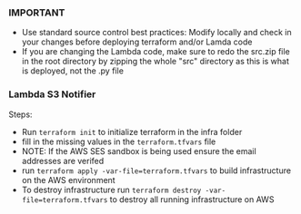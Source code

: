 ### IMPORTANT
* Use standard source control best practices: Modify locally and check in your changes before deploying terraform and/or Lamda code
* If you are changing the Lambda code, make sure to redo the src.zip file in the root directory by zipping the whole "src" directory as this is what is deployed, not the .py file


### Lambda S3 Notifier

Steps:
* Run `terraform init` to initialize terraform in the infra folder
* fill in the missing values in the `terraform.tfvars` file
* NOTE: If the AWS SES sandbox is being used ensure the email addresses are verifed
* run  `terraform apply -var-file=terraform.tfvars` to build infrastructure on the AWS environment
* To destroy infrastructure run `terraform destroy -var-file=terraform.tfvars` to destroy all running infrastructure on AWS
